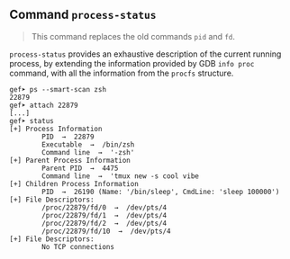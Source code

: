 ## Command `process-status`

> This command replaces the old commands `pid` and `fd`.

`process-status` provides an exhaustive description of the current running
process, by extending the information provided by GDB `info proc` command, with
all the information from the `procfs` structure.

```
gef➤ ps --smart-scan zsh
22879
gef➤ attach 22879
[...]
gef➤ status
[+] Process Information
        PID  →  22879
        Executable  →  /bin/zsh
        Command line  →  '-zsh'
[+] Parent Process Information
        Parent PID  →  4475
        Command line  →  'tmux new -s cool vibe
[+] Children Process Information
        PID  →  26190 (Name: '/bin/sleep', CmdLine: 'sleep 100000')
[+] File Descriptors:
        /proc/22879/fd/0  →  /dev/pts/4
        /proc/22879/fd/1  →  /dev/pts/4
        /proc/22879/fd/2  →  /dev/pts/4
        /proc/22879/fd/10  →  /dev/pts/4
[+] File Descriptors:
        No TCP connections
```
